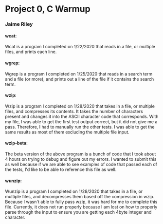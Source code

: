 # Project 0, C Warmup
### Jaime Riley

#### wcat:
Wcat is a program I completed on 1/22/2020 that reads in a file, or multiple files, and prints each line. 

#### wgrep:
Wgrep is a program I completed on 1/25/2020 that reads in a search term and a file (or more), and prints out a line of the file if it contains the search term.

#### wzip:
Wzip is a program I completed on 1/28/2020 that takes in a file, or multiple files, and compresses its contents. It takes the number of characters present and changes it into the ASCII character code that corresponds. With my file, I was able to get the first test output correct, but it did not give me a pass. Therefore, I had to manually run the other tests. I was able to get the same results as most of them excluding the multiple file input. 

#### wzip-beta:
The beta version of the above program is a bunch of code that I took about 4 hours on trying to debug and figure out my errors. I wanted to submit this as well because if we are able to see examples of code that passed each of the tests, I'd like to be able to reference this file as well. 

#### wunzip: 
Wunzip is a program I completed on 1/28/2020 that takes in a file, or multiple files, and decompresses them based off the compression in wzip. Because I wasn't able to fully pass wzip, it was hard for me to complete this file. Currently, it does not run properly because I am lost on how to properly parse through the input to ensure you are getting each 4byte integer and character. 


